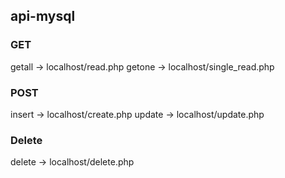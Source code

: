 ## api-mysql

### GET
getall -> localhost/read.php
getone -> localhost/single_read.php

### POST
insert -> localhost/create.php
update -> localhost/update.php

### Delete
delete -> localhost/delete.php

